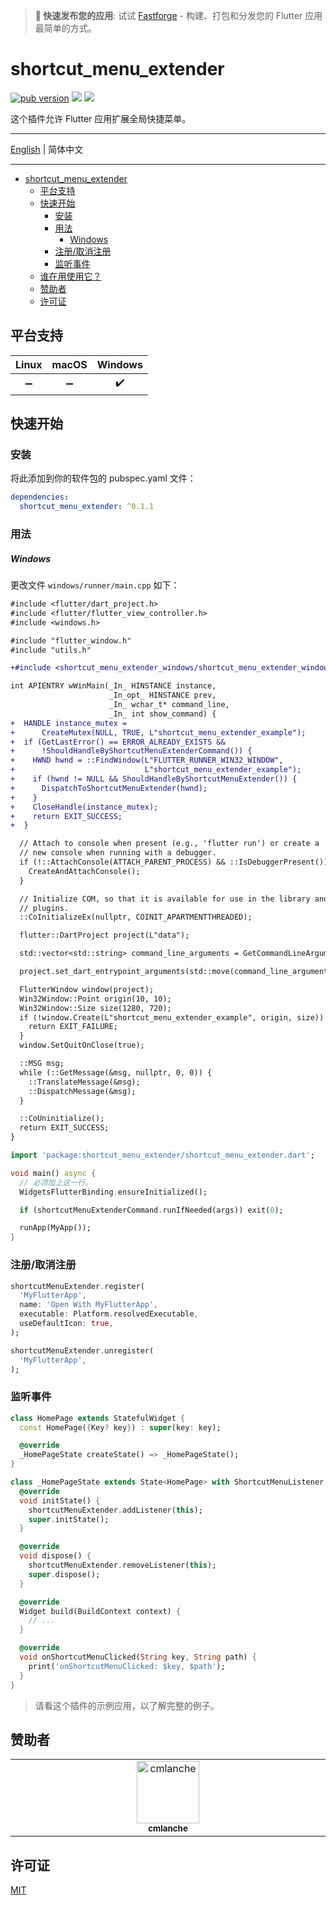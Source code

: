 > **🚀 快速发布您的应用**: 试试 [Fastforge](https://fastforge.dev) - 构建、打包和分发您的 Flutter 应用最简单的方式。

# shortcut_menu_extender

[![pub version][pub-image]][pub-url] [![][discord-image]][discord-url] ![][visits-count-image]

[pub-image]: https://img.shields.io/pub/v/shortcut_menu_extender.svg
[pub-url]: https://pub.dev/packages/shortcut_menu_extender
[discord-image]: https://img.shields.io/discord/884679008049037342.svg
[discord-url]: https://discord.gg/zPa6EZ2jqb
[visits-count-image]: https://img.shields.io/badge/dynamic/json?label=Visits%20Count&query=value&url=https://api.countapi.xyz/hit/leanflutter.shortcut_menu_extender/visits

这个插件允许 Flutter 应用扩展全局快捷菜单。

---

[English](./README.md) | 简体中文

---

<!-- START doctoc generated TOC please keep comment here to allow auto update -->
<!-- DON'T EDIT THIS SECTION, INSTEAD RE-RUN doctoc TO UPDATE -->

- [shortcut_menu_extender](#shortcut_menu_extender)
  - [平台支持](#平台支持)
  - [快速开始](#快速开始)
    - [安装](#安装)
    - [用法](#用法)
      - [Windows](#windows)
    - [注册/取消注册](#注册取消注册)
    - [监听事件](#监听事件)
  - [谁在用使用它？](#谁在用使用它)
  - [赞助者](#赞助者)
  - [许可证](#许可证)

<!-- END doctoc generated TOC please keep comment here to allow auto update -->

## 平台支持

| Linux | macOS | Windows |
| :---: | :---: | :-----: |
|  ➖   |  ➖   |   ✔️    |

## 快速开始

### 安装

将此添加到你的软件包的 pubspec.yaml 文件：

```yaml
dependencies:
  shortcut_menu_extender: ^0.1.1
```

### 用法

##### Windows

更改文件 `windows/runner/main.cpp` 如下：

```diff
#include <flutter/dart_project.h>
#include <flutter/flutter_view_controller.h>
#include <windows.h>

#include "flutter_window.h"
#include "utils.h"

+#include <shortcut_menu_extender_windows/shortcut_menu_extender_windows_plugin_c_api.h>

int APIENTRY wWinMain(_In_ HINSTANCE instance,
                      _In_opt_ HINSTANCE prev,
                      _In_ wchar_t* command_line,
                      _In_ int show_command) {
+  HANDLE instance_mutex =
+      CreateMutex(NULL, TRUE, L"shortcut_menu_extender_example");
+  if (GetLastError() == ERROR_ALREADY_EXISTS &&
+      !ShouldHandleByShortcutMenuExtenderCommand()) {
+    HWND hwnd = ::FindWindow(L"FLUTTER_RUNNER_WIN32_WINDOW",
+                             L"shortcut_menu_extender_example");
+    if (hwnd != NULL && ShouldHandleByShortcutMenuExtender()) {
+      DispatchToShortcutMenuExtender(hwnd);
+    }
+    CloseHandle(instance_mutex);
+    return EXIT_SUCCESS;
+  }

  // Attach to console when present (e.g., 'flutter run') or create a
  // new console when running with a debugger.
  if (!::AttachConsole(ATTACH_PARENT_PROCESS) && ::IsDebuggerPresent()) {
    CreateAndAttachConsole();
  }

  // Initialize COM, so that it is available for use in the library and/or
  // plugins.
  ::CoInitializeEx(nullptr, COINIT_APARTMENTTHREADED);

  flutter::DartProject project(L"data");

  std::vector<std::string> command_line_arguments = GetCommandLineArguments();

  project.set_dart_entrypoint_arguments(std::move(command_line_arguments));

  FlutterWindow window(project);
  Win32Window::Point origin(10, 10);
  Win32Window::Size size(1280, 720);
  if (!window.Create(L"shortcut_menu_extender_example", origin, size)) {
    return EXIT_FAILURE;
  }
  window.SetQuitOnClose(true);

  ::MSG msg;
  while (::GetMessage(&msg, nullptr, 0, 0)) {
    ::TranslateMessage(&msg);
    ::DispatchMessage(&msg);
  }

  ::CoUninitialize();
  return EXIT_SUCCESS;
}
```

```dart
import 'package:shortcut_menu_extender/shortcut_menu_extender.dart';

void main() async {
  // 必须加上这一行。
  WidgetsFlutterBinding.ensureInitialized();

  if (shortcutMenuExtenderCommand.runIfNeeded(args)) exit(0);

  runApp(MyApp());
}
```

### 注册/取消注册

```dart
shortcutMenuExtender.register(
  'MyFlutterApp',
  name: 'Open With MyFlutterApp',
  executable: Platform.resolvedExecutable,
  useDefaultIcon: true,
);

shortcutMenuExtender.unregister(
  'MyFlutterApp',
);
```

### 监听事件

```dart
class HomePage extends StatefulWidget {
  const HomePage({Key? key}) : super(key: key);

  @override
  _HomePageState createState() => _HomePageState();
}

class _HomePageState extends State<HomePage> with ShortcutMenuListener {
  @override
  void initState() {
    shortcutMenuExtender.addListener(this);
    super.initState();
  }

  @override
  void dispose() {
    shortcutMenuExtender.removeListener(this);
    super.dispose();
  }

  @override
  Widget build(BuildContext context) {
    // ...
  }

  @override
  void onShortcutMenuClicked(String key, String path) {
    print('onShortcutMenuClicked: $key, $path');
  }
}
```

> 请看这个插件的示例应用，以了解完整的例子。

## 赞助者

<table>
  <tbody>
    <tr>
      <td align="center" valign="top" width="14.28%"><a href="https://github.com/cmlanche"><img src="https://avatars.githubusercontent.com/u/5886757?v=4?s=100" width="100px;" alt="cmlanche"/><br /><sub><b>cmlanche</b></sub></a></td>
    </tr>
  </tbody>
</table>

## 许可证

[MIT](./LICENSE)
